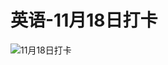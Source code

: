 # 英语-11月18日打卡

![11月18日打卡](https://cdn.jsdelivr.net/gh/ylsislove/image-home/test/20201118233728.jpg)